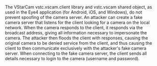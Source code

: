 The VStarCam vstc.vscam.client library and vstc.vscam shared object, as used in the Eye4 application (for Android, iOS, and Windows), do not prevent spoofing of the camera server. An attacker can create a fake camera server that listens for the client looking for a camera on the local network. When the camera responds to the client, it responds via the broadcast address, giving all information necessary to impersonate the camera. The attacker then floods the client with responses, causing the original camera to be denied service from the client, and thus causing the client to then communicate exclusively with the attacker's fake camera server. When connecting to the fake camera server, the client sends all details necessary to login to the camera (username and password).